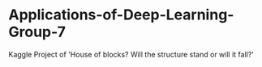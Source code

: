 # Applications-of-Deep-Learning-Group-7
Kaggle Project of 'House of blocks? Will the structure stand or will it fall?'
